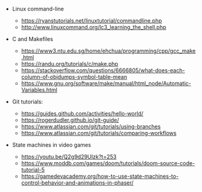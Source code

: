 - Linux command-line
  - <https://ryanstutorials.net/linuxtutorial/commandline.php>
  - <http://www.linuxcommand.org/lc3_learning_the_shell.php>

- C and Makefiles
  - <https://www3.ntu.edu.sg/home/ehchua/programming/cpp/gcc_make.html>
  - <https://randu.org/tutorials/c/make.php>
  - <https://stackoverflow.com/questions/6666805/what-does-each-column-of-objdumps-symbol-table-mean>
  - <https://www.gnu.org/software/make/manual/html_node/Automatic-Variables.html>

- Git tutorials:
  - <https://guides.github.com/activities/hello-world/>
  - <https://rogerdudler.github.io/git-guide/>
  - <https://www.atlassian.com/git/tutorials/using-branches>
  - <https://www.atlassian.com/git/tutorials/comparing-workflows>


- State machines in video games
  - <https://youtu.be/Q2g9d29UIzk?t=253>
  - <https://www.moddb.com/games/doom/tutorials/doom-source-code-tutorial-5>
  - <https://gamedevacademy.org/how-to-use-state-machines-to-control-behavior-and-animations-in-phaser/>
